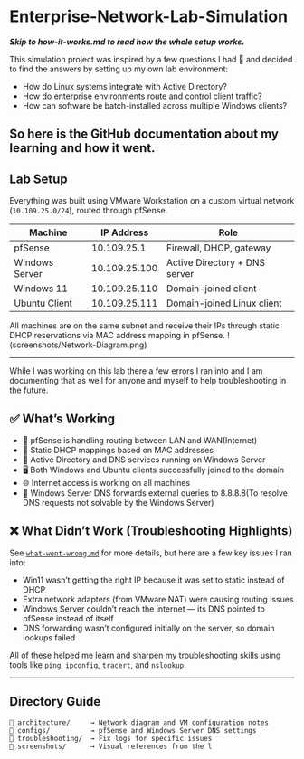 # Enterprise-Network-Lab-Simulation
***Skip to how-it-works.md to read how the whole setup works.***

This simulation project was inspired by a few questions I had 🤔 and decided to find the answers by setting up my own lab environment:
- How do Linux systems integrate with Active Directory?
- How do enterprise environments route and control client traffic?
- How can software be batch-installed across multiple Windows clients?

So here is the GitHub documentation about my learning and how it went.
---

## Lab Setup
Everything was built using VMware Workstation on a custom virtual network (`10.109.25.0/24`), routed through pfSense.

| Machine         | IP Address      | Role                             |
|----------------|------------------|----------------------------------|
| pfSense         | 10.109.25.1      | Firewall, DHCP, gateway          |
| Windows Server  | 10.109.25.100    | Active Directory + DNS server    |
| Windows 11      | 10.109.25.110    | Domain-joined client             |
| Ubuntu Client   | 10.109.25.111    | Domain-joined Linux client       |

All machines are on the same subnet and receive their IPs through static DHCP reservations via MAC address mapping in pfSense.
!(screenshots/Network-Diagram.png)

---
While I was working on this lab there a few errors I ran into and I am documenting that as well for anyone and myself to help troubleshooting in the future.

## ✅ What’s Working

- 🔧 pfSense is handling routing between LAN and WAN(Internet)
- 📡 Static DHCP mappings based on MAC addresses
- 🏢 Active Directory and DNS services running on Windows Server
- 🖥️ Both Windows and Ubuntu clients successfully joined to the domain
- 🌐 Internet access is working on all machines
- 🧠 Windows Server DNS forwards external queries to 8.8.8.8(To resolve DNS requests not solvable by the Windows Server)
## ❌ What Didn’t Work (Troubleshooting Highlights)

See [`what-went-wrong.md`](./what-went-wrong.md) for more details, but here are a few key issues I ran into:

- Win11 wasn’t getting the right IP because it was set to static instead of DHCP
- Extra network adapters (from VMware NAT) were causing routing issues
- Windows Server couldn’t reach the internet — its DNS pointed to pfSense instead of itself
- DNS forwarding wasn’t configured initially on the server, so domain lookups failed

All of these helped me learn and sharpen my troubleshooting skills using tools like `ping`, `ipconfig`, `tracert`, and `nslookup`.

---

## Directory Guide

```plaintext
📁 architecture/     → Network diagram and VM configuration notes
📁 configs/          → pfSense and Windows Server DNS settings
📁 troubleshooting/  → Fix logs for specific issues
📁 screenshots/      → Visual references from the l
